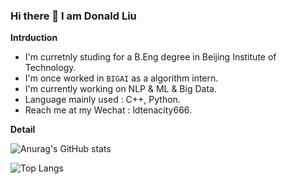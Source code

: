 


### Hi there 👋 I am Donald Liu

**Intrduction**

<!-- - I'm currently working. -->
- I'm curretnly studing for a B.Eng degree in Beijing Institute of Technology.  
- I'm once worked in `BIGAI` as a algorithm intern.
- I'm currently working on NLP & ML & Big Data. 
- Language mainly used : C++, Python.
- Reach me at my Wechat : ldtenacity666.
<!-- - I'm currently learning MetaUniverise. -->
<!-- - 👯 I’m looking to collaborate on ...
- 🤔 I’m looking for help with ...
- 💬 Ask me about ... -->
<!-- - 😄 Pronouns: ...
- ⚡ Fun fact: ... -->

**Detail**

![Anurag's GitHub stats](https://github-readme-stats.vercel.app/api?username=ldtenacity)

![Top Langs](https://github-readme-stats.vercel.app/api/top-langs/?username=ldtenacity)

<!-- &hide=javascript,html -->

